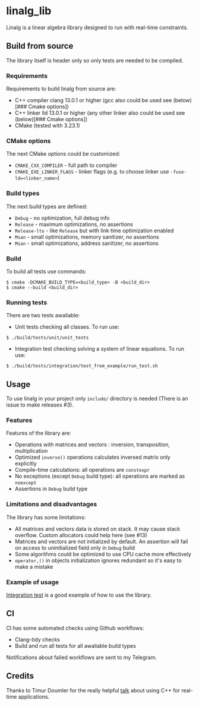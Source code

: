 # linalg_lib

Linalg is a linear algebra library designed to run with real-time constraints.


## Build from source

The library itself is header only so only tests are needed to be compiled.

### Requirements

Requirements to build linalg from source are:
- C++ compiler clang 13.0.1 or higher (gcc also could be used see (below)[### Cmake options])
- C++ linker lld 13.0.1 or higher (any other linker also could be used see (below)[### Cmake options])
- CMake (tested with 3.23.1)

### CMake options

The next CMake options could be customized:
- `CMAKE_CXX_COMPILER` - full path to compiler
- `CMAKE_EXE_LINKER_FLAGS` - linker flags (e.g. to choose linker use `-fuse-ld=<linker_name>`)

### Build types

The next build types are defined:
- `Debug` - no optimization, full debug info
- `Release` - maximum optimizations, no assertions
- `Release-lto` - like `Release` but with link time optimization enabled
- `Msan` - small optimizations, memory sanitizer, no assertions
- `Msan` - small optimizations, address sanitizer, no assertions

### Build

To build all tests use commands:
```
$ cmake -DCMAKE_BUILD_TYPE=<build_type> -B <build_dir>
$ cmake --build <build_dir>
```

### Running tests

There are two tests awaliable:
- Unit tests checking all classes.
To run use:
```
$ ./build/tests/unit/unit_tests
```

- Integration test checking solving a system of linear equations.
To run use:
```
$ ./build/tests/integration/test_from_example/run_test.sh
```


## Usage

To use linalg in your project only `include/` directory is needed (There is an issue to make releases #3).

### Features
Features of the library are:
- Operations with matrices and vectors : inversion, transposition, multiplication
- Optimized `inverse()` operations calculates inversed matrix only explicitly
- Compile-time calculations: all operations are `constexpr`
- No exceptions (except `Debug` build type): all operations are marked as `noexcept`
- Assertions in `Debug` build type

### Limitations and disadvantages

The library has some limitations:
- All matrices and vectors data is stored on stack. It may cause stack overflow. Custom allocators could help here (see #13)
- Matrices and vectors are not initialized by default. An assertion will fail on access to uninitialized field only in `Debug` build
- Some algorithms could be optimized to use CPU cache more effectively
- `operator,()` in objects initialization ignores redundant so it's easy to make a mistake

### Example of usage

[Integration test](https://github.com/kuznetsss/linalg_lib/tree/main/tests/integration) is a good example of how to use the library.

## CI

CI has some automated checks using Github workflows:
- Clang-tidy checks
- Build and run all tests for all awaliable build types

Notifications about failed workflows are sent to my Telegram.


## Credits

Thanks to Timur Doumler for the really helpful [talk](https://www.youtube.com/watch?v=Tof5pRedskI) about using C++ for real-time applications.


